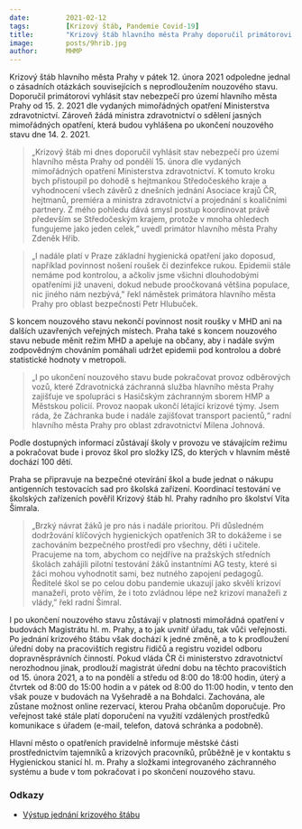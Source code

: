 ```yaml
---
date:         2021-02-12
tags:         [Krizový štáb, Pandemie Covid-19]
title:        "Krizový štáb hlavního města Prahy doporučil primátorovi vyhlásit stav nebezpečí"
image: 	      posts/9hrib.jpg
author:       MHMP
---
```


Krizový štáb hlavního města Prahy v pátek 12. února 2021 odpoledne jednal o zásadních otázkách souvisejících s neprodloužením nouzového stavu. Doporučil primátorovi vyhlásit stav nebezpečí pro území hlavního města Prahy od 15. 2. 2021 dle vydaných mimořádných opatření Ministerstva zdravotnictví. Zároveň žádá ministra zdravotnictví o sdělení jasných mimořádných opatření, která budou vyhlášena po ukončení nouzového stavu dne 14. 2. 2021.

> „Krizový štáb mi dnes doporučil vyhlásit stav nebezpečí pro území hlavního města Prahy od pondělí 15. února dle vydaných mimořádných opatření Ministerstva zdravotnictví. K tomuto kroku bych přistoupil po dohodě s hejtmankou Středočeského kraje a vyhodnocení všech závěrů z dnešních jednání Asociace krajů ČR, hejtmanů, premiéra a ministra zdravotnictví a projednání s koaličními partnery. Z mého pohledu dává smysl postup koordinovat právě především se Středočeským krajem, protože v mnoha ohledech fungujeme jako jeden celek,” uvedl primátor hlavního města Prahy Zdeněk Hřib. 

> „I nadále platí v Praze základní hygienická opatření jako doposud, například povinnost nošení roušek či dezinfekce rukou. Epidemii stále nemáme pod kontrolou, a ačkoliv jsme všichni dlouhodobými opatřeními již unaveni, dokud nebude proočkovaná většina populace, nic jiného nám nezbývá," řekl náměstek primátora hlavního města Prahy pro oblast bezpečnosti Petr Hlubuček.

S koncem nouzového stavu nekončí povinnost nosit roušky v MHD ani na dalších uzavřených veřejných místech. Praha také s koncem nouzového stavu nebude měnit režim MHD a apeluje na občany, aby i nadále svým zodpovědným chováním pomáhali udržet epidemii pod kontrolou a dobré statistické hodnoty v metropoli.

> „I po ukončení nouzového stavu bude pokračovat provoz odběrových vozů, které Zdravotnická záchranná služba hlavního města Prahy zajišťuje ve spolupráci s Hasičským záchranným sborem HMP a Městskou policií. Provoz naopak ukončí létající krizové týmy. Jsem ráda, že Záchranka bude i nadále zajišťovat transport pacientů,“ radní hlavního města Prahy pro oblast zdravotnictví Milena Johnová.

Podle dostupných informací zůstávají školy v provozu ve stávajícím režimu a pokračovat bude i provoz škol pro složky IZS, do kterých v hlavním městě dochází 100 dětí.

Praha se připravuje na bezpečné otevírání škol a bude jednat o nákupu antigenních testovacích sad pro školská zařízení. Koordinací testování ve školských zařízeních pověřil Krizový štáb hl. Prahy radního pro školství Víta Šimrala.

> „Brzký návrat žáků je pro nás i nadále prioritou. Při důsledném dodržování klíčových hygienických opatřeních 3R to dokážeme i se zachováním bezpečného prostředí pro všechny, děti i učitele. Pracujeme na tom, abychom co nejdříve na pražských středních školách zahájili pilotní testování žáků instantními AG testy, které si žáci mohou vyhodnotit sami, bez nutného zapojení pedagogů. Ředitelé škol se po celou dobu pandemie ukazují jako skvělí krizoví manažeři, proto věřím, že i toto zvládnou lépe než krizoví manažeři z vlády,” řekl radní Šimral.

I po ukončení nouzového stavu zůstávají v platnosti mimořádná opatření v budovách Magistrátu hl. m. Prahy, a to jak uvnitř úřadu, tak vůči veřejnosti. Po jednání krizového štábu však dochází k jedné změně, a to k prodloužení úřední doby na pracovištích registru řidičů a registru vozidel odboru dopravněsprávních činností. Pokud vláda ČR či ministerstvo zdravotnictví nerozhodnou jinak, prodlouží magistrát úřední dobu na těchto pracovištích od 15. února 2021, a to na pondělí a středu od 8:00 do 18:00 hodin, úterý a čtvrtek od 8:00 do 15:00 hodin a v pátek od 8:00 do 11:00 hodin, v tento den však pouze v budovách na Vyšehradě a na Bohdalci. Zachována, ale zůstane možnost online rezervací, kterou Praha občanům doporučuje. Pro veřejnost také stále platí doporučení na využití vzdálených prostředků komunikace s úřadem (e-mail, telefon, datová schránka a podobně).

Hlavní město o opatřeních pravidelně informuje městské části prostřednictvím tajemníků a krizových pracovníků, průběžně je v kontaktu s Hygienickou stanicí hl. m. Prahy a složkami integrovaného záchranného systému a bude v tom pokračovat i po skončení nouzového stavu.

### Odkazy

* [Výstup jednání krizového štábu](/assets/pdf/vystupks.pdf)
